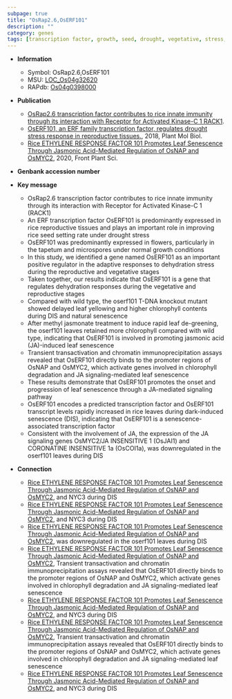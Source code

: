 ```yaml
---
subpage: true
title: "OsRap2.6,OsERF101"
description: ""
category: genes
tags: [transcription factor, growth, seed, drought, vegetative, stress, reproductive, tapetum, drought stress, leaf, leaf senescence, senescence, jasmonate,  ja , JA, jasmonic, jasmonic acid, chlorophyll content, methyl jasmonate, JA signaling]
---
```


* **Information**  
    + Symbol: OsRap2.6,OsERF101  
    + MSU: [LOC_Os04g32620](http://rice.plantbiology.msu.edu/cgi-bin/ORF_infopage.cgi?orf=LOC_Os04g32620)  
    + RAPdb: [Os04g0398000](http://rapdb.dna.affrc.go.jp/viewer/gbrowse_details/irgsp1?name=Os04g0398000)  

* **Publication**  
    + [OsRap2.6 transcription factor contributes to rice innate immunity through its interaction with Receptor for Activated Kinase-C 1 RACK1](N+Y).
    + [OsERF101, an ERF family transcription factor, regulates drought stress response in reproductive tissues.](http://www.ncbi.nlm.nih.gov/pubmed?term=OsERF101,+an+ERF+family+transcription+factor,+regulates+drought+stress+response+in+reproductive+tissues.%5BTitle%5D), 2018, Plant Mol Biol.
    + [Rice ETHYLENE RESPONSE FACTOR 101 Promotes Leaf Senescence Through Jasmonic Acid-Mediated Regulation of OsNAP and OsMYC2](http://www.ncbi.nlm.nih.gov/pubmed?term=Rice+ETHYLENE+RESPONSE+FACTOR+101+Promotes+Leaf+Senescence+Through+Jasmonic+Acid-Mediated+Regulation+of+OsNAP+and+OsMYC2%5BTitle%5D), 2020, Front Plant Sci.

* **Genbank accession number**  

* **Key message**  
    + OsRap2.6 transcription factor contributes to rice innate immunity through its interaction with Receptor for Activated Kinase-C 1 (RACK1)
    + An ERF transcription factor OsERF101 is predominantly expressed in rice reproductive tissues and plays an important role in improving rice seed setting rate under drought stress
    + OsERF101 was predominantly expressed in flowers, particularly in the tapetum and microspores under normal growth conditions
    + In this study, we identified a gene named OsERF101 as an important positive regulator in the adaptive responses to dehydration stress during the reproductive and vegetative stages
    + Taken together, our results indicate that OsERF101 is a gene that regulates dehydration responses during the vegetative and reproductive stages
    + Compared with wild type, the oserf101 T-DNA knockout mutant showed delayed leaf yellowing and higher chlorophyll contents during DIS and natural senescence
    + After methyl jasmonate treatment to induce rapid leaf de-greening, the oserf101 leaves retained more chlorophyll compared with wild type, indicating that OsERF101 is involved in promoting jasmonic acid (JA)-induced leaf senescence
    + Transient transactivation and chromatin immunoprecipitation assays revealed that OsERF101 directly binds to the promoter regions of OsNAP and OsMYC2, which activate genes involved in chlorophyll degradation and JA signaling-mediated leaf senescence
    + These results demonstrate that OsERF101 promotes the onset and progression of leaf senescence through a JA-mediated signaling pathway
    + OsERF101 encodes a predicted transcription factor and OsERF101 transcript levels rapidly increased in rice leaves during dark-induced senescence (DIS), indicating that OsERF101 is a senescence-associated transcription factor
    + Consistent with the involvement of JA, the expression of the JA signaling genes OsMYC2/JA INSENSITIVE 1 (OsJAI1) and CORONATINE INSENSITIVE 1a (OsCOI1a), was downregulated in the oserf101 leaves during DIS

* **Connection**  
    + [Rice ETHYLENE RESPONSE FACTOR 101 Promotes Leaf Senescence Through Jasmonic Acid-Mediated Regulation of OsNAP and OsMYC2](NYC1), and NYC3 during DIS
    + [Rice ETHYLENE RESPONSE FACTOR 101 Promotes Leaf Senescence Through Jasmonic Acid-Mediated Regulation of OsNAP and OsMYC2](NYC1), and NYC3 during DIS
    + [Rice ETHYLENE RESPONSE FACTOR 101 Promotes Leaf Senescence Through Jasmonic Acid-Mediated Regulation of OsNAP and OsMYC2](OsCOI1a), was downregulated in the oserf101 leaves during DIS
    + [Rice ETHYLENE RESPONSE FACTOR 101 Promotes Leaf Senescence Through Jasmonic Acid-Mediated Regulation of OsNAP and OsMYC2](http://www.ncbi.nlm.nih.gov/pubmed?term=Rice+ETHYLENE+RESPONSE+FACTOR+101+Promotes+Leaf+Senescence+Through+Jasmonic+Acid-Mediated+Regulation+of+OsNAP+and+OsMYC2%5BTitle%5D),  Transient transactivation and chromatin immunoprecipitation assays revealed that OsERF101 directly binds to the promoter regions of OsNAP and OsMYC2, which activate genes involved in chlorophyll degradation and JA signaling-mediated leaf senescence
    + [Rice ETHYLENE RESPONSE FACTOR 101 Promotes Leaf Senescence Through Jasmonic Acid-Mediated Regulation of OsNAP and OsMYC2](NYC1), and NYC3 during DIS
    + [Rice ETHYLENE RESPONSE FACTOR 101 Promotes Leaf Senescence Through Jasmonic Acid-Mediated Regulation of OsNAP and OsMYC2](http://www.ncbi.nlm.nih.gov/pubmed?term=Rice+ETHYLENE+RESPONSE+FACTOR+101+Promotes+Leaf+Senescence+Through+Jasmonic+Acid-Mediated+Regulation+of+OsNAP+and+OsMYC2%5BTitle%5D),  Transient transactivation and chromatin immunoprecipitation assays revealed that OsERF101 directly binds to the promoter regions of OsNAP and OsMYC2, which activate genes involved in chlorophyll degradation and JA signaling-mediated leaf senescence
    + [Rice ETHYLENE RESPONSE FACTOR 101 Promotes Leaf Senescence Through Jasmonic Acid-Mediated Regulation of OsNAP and OsMYC2](NYC1), and NYC3 during DIS



